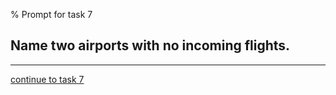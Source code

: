 % Prompt for task 7

## Name two airports with no incoming flights.

---

[continue to task 7](./task7-t.html)
